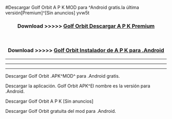 #Descargar Golf Orbit  A P K MOD para ^Android gratis.la última versión[Premium]^[Sin anuncios] yvw5t



<div align="center">
<h3>Download >>>>> <a href="https://es-web.web.app/?es= ${title}">Golf Orbit  Descargar A P K Premium</a></h3><br>

<h3>Download >>>>> <a href="https://es-web.web.app/?es= ${title}">Golf Orbit  Instalador de A P K para .Android</a></h3>
</div>


----------------------------------------------------------

----------------------------------------------------------

----------------------------------------------------------

Descargar Golf Orbit  .APK^MOD^ para .Android gratis.

Descargar la aplicación. Golf Orbit  APK^El nombre es la versión para .Android.

Descargar Golf Orbit  A P K [Sin anuncios]

Descargar Golf Orbit  gratuita del mod para .Android.